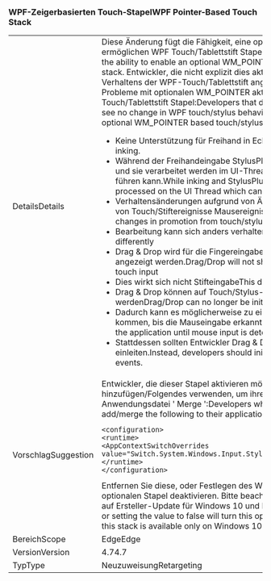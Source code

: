 ### <a name="wpf-pointer-based-touch-stack"></a><span data-ttu-id="c2d7c-101">WPF-Zeigerbasierten Touch-Stapel</span><span class="sxs-lookup"><span data-stu-id="c2d7c-101">WPF Pointer-Based Touch Stack</span></span>

|   |   |
|---|---|
|<span data-ttu-id="c2d7c-102">Details</span><span class="sxs-lookup"><span data-stu-id="c2d7c-102">Details</span></span>|<span data-ttu-id="c2d7c-103">Diese Änderung fügt die Fähigkeit, eine optionale WM_POINTER ermöglichen WPF Touch/Tablettstift Stapel basierend auf.</span><span class="sxs-lookup"><span data-stu-id="c2d7c-103">This change adds the ability to enable an optional WM_POINTER based WPF touch/stylus stack.</span></span>  <span data-ttu-id="c2d7c-104">Entwickler, die nicht explizit dies aktivieren sollte keine Änderung des Verhaltens der WPF-Touch/Tablettstift angezeigt werden. Bekannte Probleme mit optionalen WM_POINTER aktuelle basierend Touch/Tablettstift Stapel:</span><span class="sxs-lookup"><span data-stu-id="c2d7c-104">Developers that do not explicitly enable this should see no change in WPF touch/stylus behavior.Current Known Issues With optional WM_POINTER based touch/stylus stack:</span></span><ul><li><span data-ttu-id="c2d7c-105">Keine Unterstützung für Freihand in Echtzeit.</span><span class="sxs-lookup"><span data-stu-id="c2d7c-105">No support for real-time inking.</span></span></li><li><span data-ttu-id="c2d7c-106">Während der Freihandeingabe StylusPlugins weiterhin funktionieren, und sie verarbeitet werden im UI-Thread was zu Leistungseinbußen führen kann.</span><span class="sxs-lookup"><span data-stu-id="c2d7c-106">While inking and StylusPlugins will still work, they will be processed on the UI Thread which can lead to poor performance.</span></span></li><li><span data-ttu-id="c2d7c-107">Verhaltensänderungen aufgrund von Änderungen bei der heraufstufung von Touch/Stiftereignisse Mausereignisse</span><span class="sxs-lookup"><span data-stu-id="c2d7c-107">Behavioral changes due to changes in promotion from touch/stylus events to mouse events</span></span></li><li><span data-ttu-id="c2d7c-108">Bearbeitung kann sich anders verhalten.</span><span class="sxs-lookup"><span data-stu-id="c2d7c-108">Manipulation may behave differently</span></span></li><li><span data-ttu-id="c2d7c-109">Drag & Drop wird für die Fingereingabe geeignetes Feedback nicht angezeigt werden.</span><span class="sxs-lookup"><span data-stu-id="c2d7c-109">Drag/Drop will not show appropriate feedback for touch input</span></span></li><li><span data-ttu-id="c2d7c-110">Dies wirkt sich nicht Stifteingabe</span><span class="sxs-lookup"><span data-stu-id="c2d7c-110">This does not affect stylus input</span></span></li><li><span data-ttu-id="c2d7c-111">Drag & Drop können auf Touch/Stylus-Ereignisse nicht mehr initiiert werden</span><span class="sxs-lookup"><span data-stu-id="c2d7c-111">Drag/Drop can no longer be initiated on touch/stylus events</span></span></li><li><span data-ttu-id="c2d7c-112">Dadurch kann es möglicherweise zu einem Hängen der Anwendung kommen, bis die Mauseingabe erkannt wird.</span><span class="sxs-lookup"><span data-stu-id="c2d7c-112">This can potentially hang the application until mouse input is detected.</span></span></li><li><span data-ttu-id="c2d7c-113">Stattdessen sollten Entwickler Drag & Drop über Mausereignisse einleiten.</span><span class="sxs-lookup"><span data-stu-id="c2d7c-113">Instead, developers should initiate drag and drop from mouse events.</span></span></li></ul>|
|<span data-ttu-id="c2d7c-114">Vorschlag</span><span class="sxs-lookup"><span data-stu-id="c2d7c-114">Suggestion</span></span>|<span data-ttu-id="c2d7c-115">Entwickler, die dieser Stapel aktivieren möchten können hinzufügen/Folgendes verwenden, um ihre "App.config" der Anwendungsdatei ' Merge ':</span><span class="sxs-lookup"><span data-stu-id="c2d7c-115">Developers who wish to enable this stack can add/merge the following to their application's App.config file:</span></span><pre><code class="language-xml">&lt;configuration&gt;&#13;&#10;&lt;runtime&gt;&#13;&#10;&lt;AppContextSwitchOverrides value=&quot;Switch.System.Windows.Input.Stylus.EnablePointerSupport=true&quot;/&gt;&#13;&#10;&lt;/runtime&gt;&#13;&#10;&lt;/configuration&gt;&#13;&#10;</code></pre><span data-ttu-id="c2d7c-116">Entfernen Sie diese, oder Festlegen des Werts auf "false" wird dieser optionalen Stapel deaktivieren. Bitte beachten Sie, dass dieser Stapel nur auf Ersteller-Update für Windows 10 und höher verfügbar ist.</span><span class="sxs-lookup"><span data-stu-id="c2d7c-116">Removing this or setting the value to false will turn this optional stack off.Please note that this stack is available only on Windows 10 Creators Update and above.</span></span>|
|<span data-ttu-id="c2d7c-117">Bereich</span><span class="sxs-lookup"><span data-stu-id="c2d7c-117">Scope</span></span>|<span data-ttu-id="c2d7c-118">Edge</span><span class="sxs-lookup"><span data-stu-id="c2d7c-118">Edge</span></span>|
|<span data-ttu-id="c2d7c-119">Version</span><span class="sxs-lookup"><span data-stu-id="c2d7c-119">Version</span></span>|<span data-ttu-id="c2d7c-120">4.7</span><span class="sxs-lookup"><span data-stu-id="c2d7c-120">4.7</span></span>|
|<span data-ttu-id="c2d7c-121">Typ</span><span class="sxs-lookup"><span data-stu-id="c2d7c-121">Type</span></span>|<span data-ttu-id="c2d7c-122">Neuzuweisung</span><span class="sxs-lookup"><span data-stu-id="c2d7c-122">Retargeting</span></span>|

